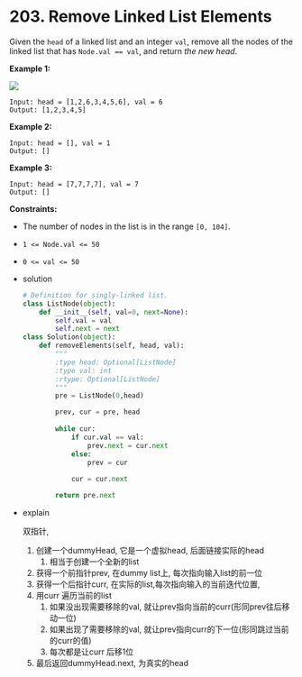 # 203. Remove Linked List Elements

Given the `head` of a linked list and an integer `val`, remove all the nodes of the linked list that has `Node.val == val`, and return *the new head*.

**Example 1:**

![](https://assets.leetcode.com/uploads/2021/03/06/removelinked-list.jpg)

```
Input: head = [1,2,6,3,4,5,6], val = 6
Output: [1,2,3,4,5]

```

**Example 2:**

```
Input: head = [], val = 1
Output: []

```

**Example 3:**

```
Input: head = [7,7,7,7], val = 7
Output: []

```

**Constraints:**

- The number of nodes in the list is in the range `[0, 104]`.
- `1 <= Node.val <= 50`
- `0 <= val <= 50`

- solution
    
    ```python
    # Definition for singly-linked list.
    class ListNode(object):
        def __init__(self, val=0, next=None):
            self.val = val
            self.next = next
    class Solution(object):
        def removeElements(self, head, val):
            """
            :type head: Optional[ListNode]
            :type val: int
            :rtype: Optional[ListNode]
            """
            pre = ListNode(0,head)
    
            prev, cur = pre, head
            
            while cur:
                if cur.val == val:
                    prev.next = cur.next
                else:
                    prev = cur
                
                cur = cur.next
    
            return pre.next
    ```
    
- explain
    
    双指针,
    
    1. 创建一个dummyHead, 它是一个虚拟head, 后面链接实际的head
        1. 相当于创建一个全新的list
    2. 获得一个前指针prev, 在dummy list上, 每次指向输入list的前一位
    3. 获得一个后指针curr, 在实际的list,每次指向输入的当前迭代位置,
    4. 用curr 遍历当前的list
        1. 如果没出现需要移除的val, 就让prev指向当前的curr(形同prev往后移动一位)
        2. 如果出现了需要移除的val, 就让prev指向curr的下一位(形同跳过当前的curr的值)
        3. 每次都是让curr 后移1位
    5. 最后返回dummyHead.next, 为真实的head
